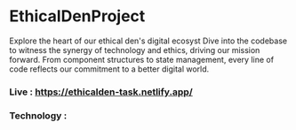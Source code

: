 # EthicalDenProject
Explore the heart of our ethical den's digital ecosyst Dive into the codebase to witness the synergy of technology and ethics, driving our mission forward. From component structures to state management, every line of code reflects our commitment to a better digital world.
### Live : https://ethicalden-task.netlify.app/

### Technology : 


